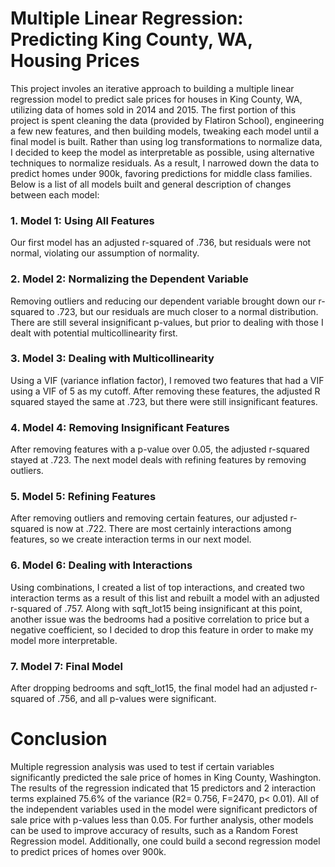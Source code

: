 # Multiple Linear Regression: Predicting King County, WA, Housing Prices

This project involes an iterative approach to building a multiple linear regression model to predict sale prices for houses in King County, WA, utilizing data of homes sold in 2014 and 2015. The first portion of this project is spent cleaning the data (provided by Flatiron School), engineering a few new features, and then building models, tweaking each model until a final model is built. Rather than using log transformations to normalize data, I decided to keep the model as interpretable as possible, using alternative techniques to normalize residuals. As a result, I narrowed down the data to predict homes under 900k, favoring predictions for middle class families. Below is a list of all models built and general description of changes between each model:

### 1. Model 1: Using All Features
Our first model has an adjusted r-squared of .736, but residuals were not normal, violating our assumption of normality.

### 2. Model 2: Normalizing the Dependent Variable
Removing outliers and reducing our dependent variable brought down our r-squared to .723, but our residuals are much closer to a normal distribution. There are still several insignificant p-values, but prior to dealing with those I dealt with potential multicollinearity first.

### 3. Model 3: Dealing with Multicollinearity
Using a VIF (variance inflation factor), I removed two features that had a VIF using a VIF of 5 as my cutoff. After removing these features, the adjusted R squared stayed the same at .723, but there were still insignificant features.

### 4. Model 4: Removing Insignificant Features
After removing features with a p-value over 0.05, the adjusted r-squared stayed at .723. The next model deals with refining features by removing outliers.

### 5. Model 5: Refining Features
After removing outliers and removing certain features, our adjusted r-squared is now at .722. There are most certainly interactions among features, so we create interaction terms in our next model.

### 6. Model 6: Dealing with Interactions
Using combinations, I created a list of top interactions, and created two interaction terms as a result of this list and rebuilt a model with an adjusted r-squared of .757. Along with sqft_lot15 being insignificant at this point, another issue was the bedrooms had a positive correlation to price but a negative coefficient, so I decided to drop this feature in order to make my model more interpretable.

### 7. Model 7: Final Model
After dropping bedrooms and sqft_lot15, the final model had an adjusted r-squared of .756, and all p-values were significant.

# Conclusion

Multiple regression analysis was used to test if certain variables significantly predicted the 
sale price of homes in King County, Washington. The results of the regression indicated that 
15 predictors and 2 interaction terms explained 75.6% of the variance (R2= 0.756, F=2470, p< 0.01). All of the independent variables used in the model were significant predictors of sale price with p-values less than 0.05. For further analysis, other models can be used to improve accuracy of results, such as a Random Forest Regression model. Additionally, one could build a second regression model to predict prices of homes over 900k.